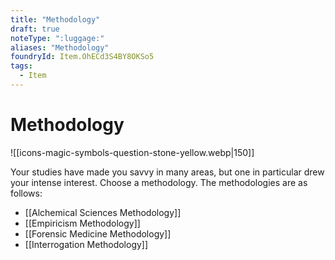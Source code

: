 ```yaml
---
title: "Methodology"
draft: true
noteType: ":luggage:"
aliases: "Methodology"
foundryId: Item.OhECd3S4BY8OKSo5
tags:
  - Item
---
```


# Methodology
![[icons-magic-symbols-question-stone-yellow.webp|150]]

Your studies have made you savvy in many areas, but one in particular drew your intense interest. Choose a methodology. The methodologies are as follows:

*   [[Alchemical Sciences Methodology]]
*   [[Empiricism Methodology]]
*   [[Forensic Medicine Methodology]]
*   [[Interrogation Methodology]]

